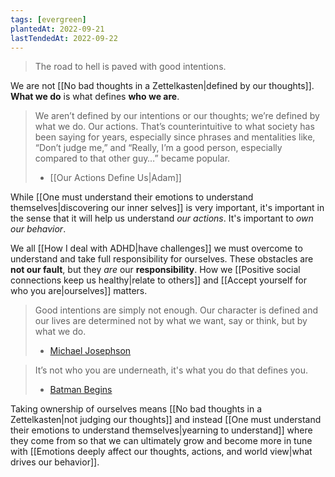 ```yaml
---
tags: [evergreen]
plantedAt: 2022-09-21
lastTendedAt: 2022-09-22
---
```

> The road to hell is paved with good intentions.

We are not [[No bad thoughts in a Zettelkasten|defined by our thoughts]]. **What we do** is what defines **who we are**.

> We aren’t defined by our intentions or our thoughts; we’re defined by what we do. Our actions.
> That’s counterintuitive to what society has been saying for years, especially since phrases and mentalities like, “Don’t judge me,” and “Really, I’m a good person, especially compared to that other guy…” became popular.
> - [[Our Actions Define Us|Adam]]

While [[One must understand their emotions to understand themselves|discovering our inner selves]] is very important, it's important in the sense that it will help us understand *our actions*. It's important to *own our behavior*.

We all [[How I deal with ADHD|have challenges]] we must overcome to understand and take full responsibility for ourselves. These obstacles are **not our fault**, but they *are* our **responsibility**. How we [[Positive social connections keep us healthy|relate to others]] and [[Accept yourself for who you are|ourselves]] matters.

> Good intentions are simply not enough. Our character is defined and our lives are determined not by what we want, say or think, but by what we do.
> - [Michael Josephson](https://quotefancy.com/quote/1555003/Michael-Josephson-Good-intentions-are-simply-not-enough-Our-character-is-defined-and-our)

> It’s not who you are underneath, it's what you do that defines you.
> - [Batman Begins](https://youtu.be/b24mxL5lpvg)

Taking ownership of ourselves means [[No bad thoughts in a Zettelkasten|not judging our thoughts]] and instead [[One must understand their emotions to understand themselves|yearning to understand]] where they come from so that we can ultimately grow and become more in tune with [[Emotions deeply affect our thoughts, actions, and world view|what drives our behavior]].
